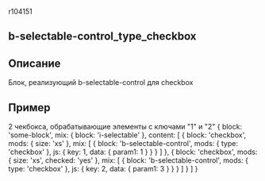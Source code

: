 r104151
## b-selectable-control_type_checkbox ##

## Описание ##
Блок, реализующий b-selectable-control для checkbox

## Пример ##
2 чекбокса, обрабатывающие элементы с ключами "1" и "2"
    {
        block: 'some-block',
        mix: { block: 'i-selectable' },
        content: [
            {
                block: 'checkbox',
                mods: { size: 'xs' },
                mix: [
                    {
                        block: 'b-selectable-control',
                        mods: { type: 'checkbox' },
                        js: {
                            key: 1,
                            data: { param1: 1 }
                        }
                    }
                ]
            },
            {
                block: 'checkbox',
                mods: { size: 'xs', checked: 'yes' },
                mix: [
                    {
                        block: 'b-selectable-control',
                        mods: { type: 'checkbox' },
                        js: {
                            key: 2,
                            data: { param1: 3 }
                        }
                    }
                ]
            }
        ]
    }
